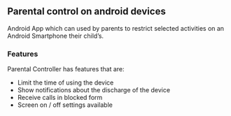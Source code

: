 ## Parental control on android devices
Android App which can used by parents to restrict selected activities on an Android Smartphone their child’s.

### Features
Parental Controller has features that are:
- Limit the time of using the device
- Show notifications about the discharge of the device
- Receive calls in blocked form
- Screen on / off settings available
